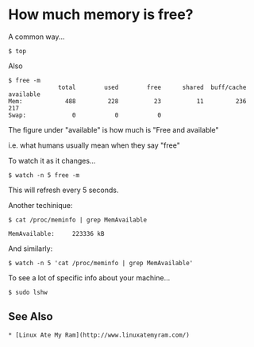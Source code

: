 # How much memory is free?

A common way...

    $ top


Also

    $ free -m
                  total        used        free      shared  buff/cache   available
    Mem:            488         228          23          11         236         217
    Swap:             0           0           0

The figure under "available" is how much is "Free and available"

i.e. what humans usually mean when they say "free"
    
    
To watch it as it changes...    

    $ watch -n 5 free -m
    
This will refresh every 5 seconds.


Another techinique:

    $ cat /proc/meminfo | grep MemAvailable

    MemAvailable:     223336 kB

And similarly:
    
    $ watch -n 5 'cat /proc/meminfo | grep MemAvailable'
    
To see a lot of specific info about your machine...

    $ sudo lshw

## See Also

    * [Linux Ate My Ram](http://www.linuxatemyram.com/)
